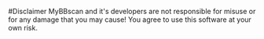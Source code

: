 #Disclaimer
MyBBscan and it's developers are not responsible for misuse or for any damage that you may cause!
You agree to use this software at your own risk.
